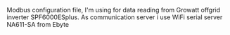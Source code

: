 Modbus configuration file, I'm using for data reading from Growatt offgrid inverter SPF6000ESplus.
As communication server i use WiFi serial server NA611-SA from Ebyte
